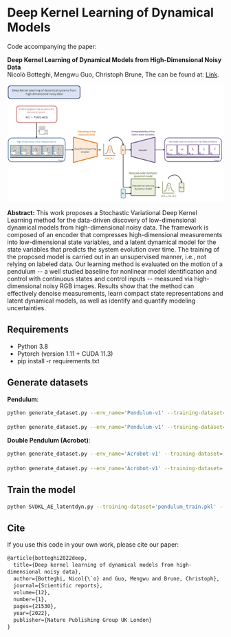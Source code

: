 # Deep Kernel Learning of Dynamical Models

Code accompanying the paper:

**Deep Kernel Learning of Dynamical Models from High-Dimensional Noisy Data**\
Nicolò Botteghi, Mengwu Guo, Christoph Brune,
The can be found at: [Link](https://arxiv.org/pdf/2208.12975.pdf).

![alt text](Figure_1.png)

**Abstract:** 
This work proposes a Stochastic Variational Deep Kernel Learning method for the data-driven discovery of low-dimensional dynamical models from high-dimensional noisy data.
The framework is composed of an encoder that compresses high-dimensional measurements into low-dimensional state variables, and a latent dynamical model for the state variables that predicts the system evolution over time. The training of the proposed model is carried out in an unsupervised manner, i.e., not relying on labeled data.
Our learning method is evaluated on the motion of a pendulum -- a well studied baseline for nonlinear model identification and control with continuous states and control inputs -- measured via high-dimensional noisy RGB images. Results show that the method can effectively denoise measurements, learn compact state representations and latent dynamical models, as well as identify and quantify modeling uncertainties.

## Requirements

* Python 3.8
* Pytorch (version 1.11 + CUDA 11.3)
* pip install -r requirements.txt

## Generate datasets

**Pendulum**:
```bash
python generate_dataset.py --env_name='Pendulum-v1' --training-dataset='pendulum_train.pkl' --seed=1

python generate_dataset.py --env_name='Pendulum-v1' --training-dataset='pendulum_train.pkl' --seed=2
```

**Double Pendulum (Acrobot)**:
```bash
python generate_dataset.py --env_name='Acrobot-v1' --training-dataset='doublependulum_train.pkl' --seed=1

python generate_dataset.py --env_name='Acrobot-v1' --training-dataset='doublependulum_train.pkl' --seed=2
```

## Train the model
```bash
python SVDKL_AE_latentdyn.py --training-dataset='pendulum_train.pkl' --testing-dataset='pendulum_test.pkl'
```

## Cite
If you use this code in your own work, please cite our paper:
```
@article{botteghi2022deep,
  title={Deep kernel learning of dynamical models from high-dimensional noisy data},
  author={Botteghi, Nicol{\`o} and Guo, Mengwu and Brune, Christoph},
  journal={Scientific reports},
  volume={12},
  number={1},
  pages={21530},
  year={2022},
  publisher={Nature Publishing Group UK London}
}

```


